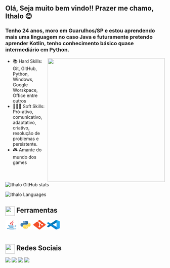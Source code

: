 ## Olá, Seja muito bem vindo!! Prazer me chamo, Ithalo 😊

### Tenho 24 anos, moro em Guarulhos/SP e estou aprendendo mais uma linguagem no caso Java e futuramente pretendo aprender Kotlin, tenho conhecimento básico quase intermediário em Python.



<img align="right" height ="390" width="370" src="https://user-images.githubusercontent.com/74038190/229223263-cf2e4b07-2615-4f87-9c38-e37600f8381a.gif">

- 📚 Hard Skills: Git, GitHub, Python, Windows, Google Worskpace, Office entre outros
- 🧍🏽‍♂️ Soft Skills: Pró-ativo, comunicativo, adaptativo, criativo, resolução de problemas e persistente.
- 🎮 Amante do mundo dos games 

<br/>

![Ithalo GitHub stats](https://github-readme-stats.vercel.app/api?username=ithalo20&show_icons=true&theme=tokyonight)

![Ithalo Languages](https://github-readme-stats.vercel.app/api/top-langs/?username=ithalo20&layout=compact&langs_count=10&theme=tokyonight)

## <img align="left" height ="30" width="30" src="https://user-images.githubusercontent.com/74038190/212284087-bbe7e430-757e-4901-90bf-4cd2ce3e1852.gif">&nbsp;Ferramentas

<div style="display: inline_block">
  <img align="center" alt="Java" height="30" width="40" src="https://raw.githubusercontent.com/devicons/devicon/master/icons/java/java-original.svg">
  <img align="center" alt="Python" height="30" width="40" src="https://raw.githubusercontent.com/devicons/devicon/master/icons/python/python-original.svg">
  <img align="center" alt="Git" height="30" width="40" src="https://raw.githubusercontent.com/devicons/devicon/master/icons/git/git-original.svg">
  <img align="center" alt="Vscode" height="30" width="40" src="https://raw.githubusercontent.com/devicons/devicon/master/icons/vscode/vscode-original.svg">
</div>

<br>

## <img align="left" height ="30" width="30" src="https://user-images.githubusercontent.com/74038190/240815616-7b282ec6-fcc3-4600-90a7-2c3140549f58.gif">&nbsp;Redes Sociais

<div> 
  <a href="https://www.linkedin.com/in/it20" target="_blank"><img src="https://img.shields.io/badge/-LinkedIn-%230077B5?style=for-the-badge&logo=linkedin&logoColor=white" target="_blank"></a>
  <a href="https://instagram.com/ithalolaurentino" target="_blank"><img src="https://img.shields.io/badge/-Instagram-%23E4405F?style=for-the-badge&logo=instagram&logoColor=white" target="_blank"></a>
  <a href="https://www.facebook.com/ithalolaurentino" target="_blank"><img src="https://img.shields.io/badge/Facebook-1877F2?style=for-the-badge&logo=facebook&logoColor=white"></a> 
  <a href="https://github.com/ithalo20" target="_blank"><img src="https://img.shields.io/badge/GitHub-100000?style=for-the-badge&logo=github&logoColor=white"></a> 
</div>